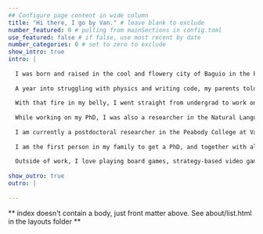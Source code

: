 ```yaml
---
## Configure page content in wide column
title: "Hi there, I go by Van." # leave blank to exclude
number_featured: 0 # pulling from mainSections in config.toml
use_featured: false # if false, use most recent by date
number_categories: 0 # set to zero to exclude
show_intro: true
intro: |
  
  I was born and raised in the cool and flowery city of Baguio in the Philippines. After drawing lots to decide on a college, I moved to the Metro Manila region to study at Ateneo de Manila University, where I worked on degrees in applied physics and computer science.
  
  A year into struggling with physics and writing code, my parents told me that we were moving to the United States. I took this as an exciting sign to leave writing code behind. I changed majors and studied psychology and philosophy at [Saint Louis University](https://www.slu.edu/arts-and-sciences/psychology/), where I ran the gamut doing research on metacognition, stress, self-control, and aggression. But it was not until I had the fantastic fortune of working with [Fernanda Ferreira](https://ferreiralab.faculty.ucdavis.edu/) in the summer of 2013 and explored individual differences in resolving ambiguous relative clauses that I realized I really wanted to study things related to language processing.
  
  With that fire in my belly, I went straight from undergrad to work on my PhD in cognitive psychology at the [University of North Carolina at Chapel Hill](https://psychology.unc.edu/). I worked with [Peter Gordon](https://petercgordon.web.unc.edu/) on measurement and methodological issues in psycholinguistics. Joke's on me because writing code and thinking about equations take up most of my work now, so it really came full circle.
  
  While working on my PhD, I was also a researcher in the Natural Language Processing group at Educational Testing Service, supervised by Beata Beigman Klebanov and Anastassia Loukina. I worked on [*RelayReader*&trade;](https://relayreader.org/), a reading tutor app for developing readers that emulates the kind of turn-taking that caretakers do with children.
  
  I am currently a postdoctoral researcher in the Peabody College at Vanderbilt University working with [Duane Watson](http://www.duanegwatson.com/) and [Emily Phillips-Galloway](https://www.emilyphillipsgalloway.com/) on novel measures of language exposure, evaluating the psychometric properties of various psycholinguistic measures, and modeling individual differences in language processing.
  
  I am the first person in my family to get a PhD, and together with all other aspects of my identity, I am acutely cognizant of the challenges and lucky breaks that went with my specific experience. This drives my passion for promoting inclusive teaching and mentorship practices. I am committed to cultivating an equitable intellectual climate, where the contributions and perspectives of marginalized and underrepresented communities are sought, respected, and valued.
  
  Outside of work, I love playing board games, strategy-based video games, karaoke, and watching reruns of The Great British Baking Show.
  
show_outro: true
outro: |
  
---
```


** index doesn't contain a body, just front matter above.
See about/list.html in the layouts folder **
